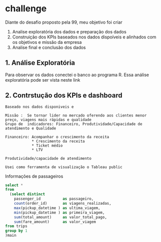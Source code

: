 # challenge

Diante do desafio proposto pela 99, meu objetivo foi criar  

1. Analise exploratória dos dados e preparação dos dados
2. Construição dos KPIs baseados nos dados dispoíveis e alinhados com os objetivos e missão da empresa
3. Analise final e conclusão dos dados

## 1. Análise Exploratória
   
   Para observar os dados conectei o banco ao programa R. Essa análise exploratória pode ser vista neste link
   
   ## 2. Contrstução dos KPIs e dashboard
    
    Baseado nos dados disponiveis e 
    
    Missão :  Se tornar lider no mercado oferendo aos clientes menor preço, viagens mais rápidas e qualidade
    Grupo de  indicadores: Financeiro, Produtividade/Capacidade de atendimento e Qualidade
    
    Financeiro: Acompanhar o crescimento da receita
                * Crescimento da receita
                * Ticket médio 
                * LTV 
                
    Produtividade/capacidade de atendimento 
    
    Usei como ferramenta de visualização o Tableau public 
    
   
   Informações de passageiros
   ```sql
   select *
   from 
     (select distinct 
       passenger_id          as passageiro,
       count(order_id)       as viagens_realizadas,
       max(pickup_datetime ) as ultima_viagem,
       min(pickup_datetime ) as primeira_viagem,
       sum(total_amount)     as valor_total_pago,
       sum(fare_amount)      as valor_viagem
from trips
group by 1
)main
```
    
    
   
   
   
